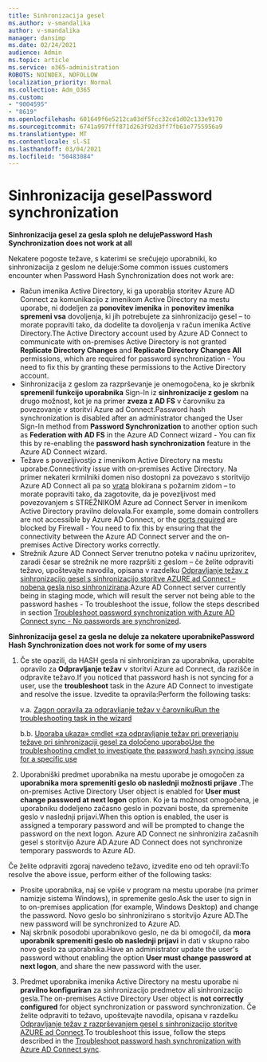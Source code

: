 ```yaml
---
title: Sinhronizacija gesel
ms.author: v-smandalika
author: v-smandalika
manager: dansimp
ms.date: 02/24/2021
audience: Admin
ms.topic: article
ms.service: o365-administration
ROBOTS: NOINDEX, NOFOLLOW
localization_priority: Normal
ms.collection: Adm_O365
ms.custom:
- "9004595"
- "8619"
ms.openlocfilehash: 601649f6e5212ca03df5fcc32cd1d02c133e9170
ms.sourcegitcommit: 6741a997fff871d263f92d3ff7fb61e7755956a9
ms.translationtype: MT
ms.contentlocale: sl-SI
ms.lasthandoff: 03/04/2021
ms.locfileid: "50483084"
---
```

# <a name="password-synchronization"></a><span data-ttu-id="6c82f-102">Sinhronizacija gesel</span><span class="sxs-lookup"><span data-stu-id="6c82f-102">Password synchronization</span></span>

<span data-ttu-id="6c82f-103">**Sinhronizacija gesel za gesla sploh ne deluje**</span><span class="sxs-lookup"><span data-stu-id="6c82f-103">**Password Hash Synchronization does not work at all**</span></span>

<span data-ttu-id="6c82f-104">Nekatere pogoste težave, s katerimi se srečujejo uporabniki, ko sinhronizacija z geslom ne deluje:</span><span class="sxs-lookup"><span data-stu-id="6c82f-104">Some common issues customers encounter when Password Hash Synchronization does not work are:</span></span>

- <span data-ttu-id="6c82f-105">Račun imenika Active Directory, ki ga uporablja storitev Azure AD Connect za komunikacijo z imenikom Active Directory na mestu uporabe, ni dodeljen za **ponovitev imenika** in **ponovitev imenika spremeni vsa** dovoljenja, ki jih potrebujete za sinhronizacijo gesel – to morate popraviti tako, da dodelite ta dovoljenja v račun imenika Active Directory.</span><span class="sxs-lookup"><span data-stu-id="6c82f-105">The Active Directory account used by Azure AD Connect to communicate with on-premises Active Directory is not granted **Replicate Directory Changes** and **Replicate Directory Changes All** permissions, which are required for password synchronization - You need to fix this by granting these permissions to the Active Directory account.</span></span>
- <span data-ttu-id="6c82f-106">Sinhronizacija z geslom za razprševanje je onemogočena, ko je skrbnik **spremenil funkcijo uporabnika** Sign-In iz **sinhronizacije z geslom** na drugo možnost, kot je na primer **zveza z AD FS** v čarovniku za povezovanje v storitvi Azure ad Connect.</span><span class="sxs-lookup"><span data-stu-id="6c82f-106">Password hash synchronization is disabled after an administrator changed the User Sign-In method from **Password Synchronization** to another option such as **Federation with AD FS** in the Azure AD Connect wizard - You can fix this by re-enabling the **password hash synchronization** feature in the Azure AD Connect wizard.</span></span>
- <span data-ttu-id="6c82f-107">Težave s povezljivostjo z imenikom Active Directory na mestu uporabe.</span><span class="sxs-lookup"><span data-stu-id="6c82f-107">Connectivity issue with on-premises Active Directory.</span></span> <span data-ttu-id="6c82f-108">Na primer nekateri krmilniki domen niso dostopni za povezavo s storitvijo Azure AD Connect ali pa so [vrata](https://docs.microsoft.com/azure/active-directory/hybrid/reference-connect-ports) blokirana s požarnim zidom – to morate popraviti tako, da zagotovite, da je povezljivost med povezovanjem s STREŽNIKOM Azure ad Connect Server in imenikom Active Directory pravilno delovala.</span><span class="sxs-lookup"><span data-stu-id="6c82f-108">For example, some domain controllers are not accessible by Azure AD Connect, or the [ports required](https://docs.microsoft.com/azure/active-directory/hybrid/reference-connect-ports) are blocked by Firewall - You need to fix this by ensuring that the connectivity between the Azure AD Connect server and the on-premises Active Directory works correctly.</span></span>
- <span data-ttu-id="6c82f-109">Strežnik Azure AD Connect Server trenutno poteka v načinu uprizoritev, zaradi česar se strežnik ne more razpršiti z geslom – če želite odpraviti težavo, upoštevajte navodila, opisana v razdelku [Odpravljanje težav z sinhronizacijo gesel s sinhronizacijo storitve AZURE ad Connect – nobena gesla niso sinhronizirana](https://docs.microsoft.com/azure/active-directory/hybrid/tshoot-connect-password-hash-synchronization).</span><span class="sxs-lookup"><span data-stu-id="6c82f-109">Azure AD Connect server currently being in staging mode, which will result the server not being able to the password hashes - To troubleshoot the issue, follow the steps described in section [Troubleshoot password synchronization with Azure AD Connect sync - No passwords are synchronized](https://docs.microsoft.com/azure/active-directory/hybrid/tshoot-connect-password-hash-synchronization).</span></span>

<span data-ttu-id="6c82f-110">**Sinhronizacija gesel za gesla ne deluje za nekatere uporabnike**</span><span class="sxs-lookup"><span data-stu-id="6c82f-110">**Password Hash Synchronization does not work for some of my users**</span></span>

1. <span data-ttu-id="6c82f-111">Če ste opazili, da HASH gesla ni sinhroniziran za uporabnika, uporabite opravilo za **Odpravljanje težav** v storitvi Azure ad Connect, da razišče in odpravite težavo.</span><span class="sxs-lookup"><span data-stu-id="6c82f-111">If you noticed that password hash is not syncing for a user, use the **troubleshoot** task in the Azure AD Connect to investigate and resolve the issue.</span></span> <span data-ttu-id="6c82f-112">Izvedite ta opravila:</span><span class="sxs-lookup"><span data-stu-id="6c82f-112">Perform the following tasks:</span></span>

    <span data-ttu-id="6c82f-113">v.</span><span class="sxs-lookup"><span data-stu-id="6c82f-113">a.</span></span> [<span data-ttu-id="6c82f-114">Zagon opravila za odpravljanje težav v čarovniku</span><span class="sxs-lookup"><span data-stu-id="6c82f-114">Run the troubleshooting task in the wizard</span></span>](https://docs.microsoft.com/azure/active-directory/hybrid/tshoot-connect-objectsync)

    <span data-ttu-id="6c82f-115">b.</span><span class="sxs-lookup"><span data-stu-id="6c82f-115">b.</span></span> [<span data-ttu-id="6c82f-116">Uporaba ukaza» cmdlet «za odpravljanje težav pri preverjanju težave pri sinhronizaciji gesel za določeno uporabo</span><span class="sxs-lookup"><span data-stu-id="6c82f-116">Use the troubleshooting cmdlet to investigate the password hash syncing issue for a specific use</span></span>](https://docs.microsoft.com/azure/active-directory/hybrid/tshoot-connect-password-hash-synchronization)

2. <span data-ttu-id="6c82f-117">Uporabniški predmet uporabnika na mestu uporabe je omogočen za **uporabnika mora spremeniti geslo ob naslednji možnosti prijave** .</span><span class="sxs-lookup"><span data-stu-id="6c82f-117">The on-premises Active Directory User object is enabled for **User must change password at next logon** option.</span></span> <span data-ttu-id="6c82f-118">Ko je ta možnost omogočena, je uporabniku dodeljeno začasno geslo in pozvani boste, da spremenite geslo v naslednji prijavi.</span><span class="sxs-lookup"><span data-stu-id="6c82f-118">When this option is enabled, the user is assigned a temporary password and will be prompted to change the password on the next logon.</span></span> <span data-ttu-id="6c82f-119">Azure AD Connect ne sinhronizira začasnih gesel s storitvijo Azure AD.</span><span class="sxs-lookup"><span data-stu-id="6c82f-119">Azure AD Connect does not synchronize temporary passwords to Azure AD.</span></span>

<span data-ttu-id="6c82f-120">Če želite odpraviti zgoraj navedeno težavo, izvedite eno od teh opravil:</span><span class="sxs-lookup"><span data-stu-id="6c82f-120">To resolve the above issue, perform either of the following tasks:</span></span>

- <span data-ttu-id="6c82f-121">Prosite uporabnika, naj se vpiše v program na mestu uporabe (na primer namizje sistema Windows), in spremenite geslo.</span><span class="sxs-lookup"><span data-stu-id="6c82f-121">Ask the user to sign in to on-premises application (for example, Windows Desktop) and change the password.</span></span> <span data-ttu-id="6c82f-122">Novo geslo bo sinhronizirano s storitvijo Azure AD.</span><span class="sxs-lookup"><span data-stu-id="6c82f-122">The new password will be synchronized to Azure AD.</span></span>
- <span data-ttu-id="6c82f-123">Naj skrbnik posodobi uporabnikovo geslo, ne da bi omogočil, da **mora uporabnik spremeniti geslo ob naslednji prijavi** in dati v skupno rabo novo geslo za uporabnika.</span><span class="sxs-lookup"><span data-stu-id="6c82f-123">Have an administrator update the user's password without enabling the option **User must change password at next logon**, and share the new password with the user.</span></span>

3. <span data-ttu-id="6c82f-124">Predmet uporabnika imenika Active Directory na mestu uporabe ni **pravilno konfiguriran** za sinhronizacijo predmetov ali sinhronizacijo gesla.</span><span class="sxs-lookup"><span data-stu-id="6c82f-124">The on-premises Active Directory User object is **not correctly configured** for object synchronization or password synchronization.</span></span> <span data-ttu-id="6c82f-125">Če želite odpraviti to težavo, upoštevajte navodila, opisana v razdelku [Odpravljanje težav z razprševanjem gesel s sinhronizacijo storitve AZURE ad Connect](https://docs.microsoft.com/azure/active-directory/hybrid/tshoot-connect-password-hash-synchronization).</span><span class="sxs-lookup"><span data-stu-id="6c82f-125">To troubleshoot this issue, follow the steps described in the [Troubleshoot password hash synchronization with Azure AD Connect sync](https://docs.microsoft.com/azure/active-directory/hybrid/tshoot-connect-password-hash-synchronization).</span></span>







